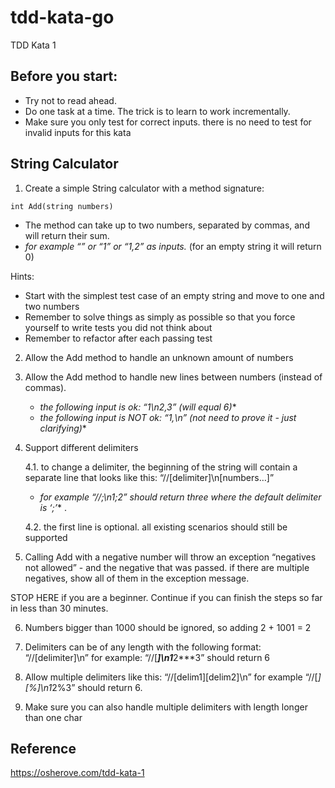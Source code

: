 # tdd-kata-go
TDD Kata 1


## Before you start: 

* Try not to read ahead.
* Do one task at a time. The trick is to learn to work incrementally.
* Make sure you only test for correct inputs. there is no need to test for invalid inputs for this kata

## String Calculator

1. Create a simple String calculator with a method signature:
  ```
  int Add(string numbers)
  ```
* The method can take up to two numbers, separated by commas, and will return their sum. 
* *for example “” or “1” or “1,2” as inputs.*
(for an empty string it will return 0) 

Hints:

 - Start with the simplest test case of an empty string and move to one and two numbers
 - Remember to solve things as simply as possible so that you force yourself to write tests you did not think about
 - Remember to refactor after each passing test

2. Allow the Add method to handle an unknown amount of numbers

3. Allow the Add method to handle new lines between numbers (instead of commas).
    * *the following input is ok: “1\n2,3” (will equal 6)**
    * *the following input is NOT ok: “1,\n” (not need to prove it - just clarifying)**

4. Support different delimiters

    4.1. to change a delimiter, the beginning of the string will contain a separate line that looks like this: “//[delimiter]\n[numbers…]” 
       
      * *for example “//;\n1;2” should return three where the default delimiter is ‘;’** .
    
    4.2. the first line is optional. all existing scenarios should still be supported

5. Calling Add with a negative number will throw an exception “negatives not allowed” - and the negative that was passed. 
if there are multiple negatives, show all of them in the exception message.

STOP HERE if you are a beginner. Continue if you can finish the steps so far in less than 30 minutes.

6. Numbers bigger than 1000 should be ignored, so adding 2 + 1001 = 2

7. Delimiters can be of any length with the following format: “//[delimiter]\n” for example: “//[***]\n1***2***3” should return 6

8. Allow multiple delimiters like this: “//[delim1][delim2]\n” for example “//[*][%]\n1*2%3” should return 6.

9. Make sure you can also handle multiple delimiters with length longer than one char


## Reference

https://osherove.com/tdd-kata-1
